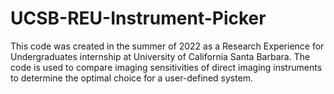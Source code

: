 # UCSB-REU-Instrument-Picker
This code was created in the summer of 2022 as a Research Experience for Undergraduates internship at University of California Santa Barbara. The code is used to compare imaging sensitivities of direct imaging instruments to determine the optimal choice for a user-defined system.

